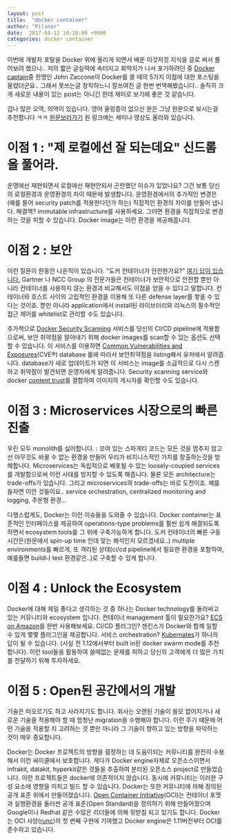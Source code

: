 ```yaml
---
layout: post
title:  "docker container"
author: "Pilsner"
date:  2017-04-12 10:18:00 +0900
categories: docker container 
---
```



이번에 개발자 포탈을 Docker 위에 올리게 되면서 배운 이것저것 지식을 글로 써서 풀어보려 했으나.. 저의 짧은 글실력에 속터지고 화딱지가 나서 포기하려던 중 [Docker captain](https://www.docker.com/community/docker-captains)중 한명인 John Zaccone이 Docker를 쓸 때의 5가지 이점에 대한 포스팅을 올렸더군요.. 그래서 못쓰는글 창작하느니 잘쓰여진 글 한번 번역해봤습니다.. 솔직히 크게 새로운 내용이 있는 post는 아니긴 한데 재미로 보기에 좋은 것 같습니다. 


겁나 많은 오역, 의역이 있습니다. 영어 울렁증이 없으신 분은 그냥 원문으로 보시는걸 추천합니다 ㅋㅋ 
[원문보러가기](http://www.johnzaccone.io/top-5-benefits-of-docker/) 
원 링크에는 세미나 영상도 올라와 있습니다. 

# 이점 1 : "제 로컬에선 잘 되는데요" 신드롬을 풀어라.
운영에선 재현되면서 로컬에선 재현안되서 곤란했던 이슈가 있었나요? 그건 보통 당신의 로컬환경과 운영환경의 차이 때문에 발생합니다. 운영환경에서의 추가적인 변경은 (예를 들어 security patch를 적용한다던가 하는) 직접적인 환경의 차이를 만들어 냅니다. 해결책? immutable infrastructure를 사용하세요. 그러면 환경을 직접적으로 변경하는 것을 피할 수 있습니다. Docker image는 이런 환경을 제공해줍니다. 

# 이점 2 : 보안
이런 질문이 한동안 나온적이 있습니다. "도커 컨테이너가 안전한가요?" [여기 답이 있습니다.](https://blog.docker.com/2016/08/software-security-docker-containers/) Gartner 나 NCC Group 의 전문가들은 컨테이너가 보안적으로 안전할 뿐만 아니라 컨테이너를 사용하지 않는 환경과 비교해서도 이점을 얻을 수 있다고 말합니다. 컨테이너와 호스트 사이의 고립적인 환경을 이용해 또 다른 defense layer를 쌓을 수 있다는 것이죠. 뿐만 아니라 application에서 install된 라이브러리와 리눅스의 필수적인 접근 제어를 whitelist로 관리할 수도 있습니다. 

추가적으로 [Docker Security Scanning](https://docs.docker.com/docker-cloud/builds/image-scan/) 서비스를 당신의 CI/CD pipeline에 적용함으로써, 보안 취약점을 알아내기 위해 docker images를 scan할 수 있는 옵션도 선택할 수 있습니다. 이 서비스를 이용하면 [Common Vulnerabilities and Exposures](https://cve.mitre.org/)(CVE®) database 룰에 따라서 보안취약점을 listing해서 유저에서 알려줍니다. database가 새로 업데이트가 되면 이 서비스는 image를 소급적으로 다시 스캔하고 취약점이 발견되면 운영자에게 알려줍니다. Security scanning service와 docker [content trust](https://docs.docker.com/engine/security/trust/content_trust/)를 결합하여 이미지의 게시자를 확인할 수도 있습니다. 

# 이점 3 : Microservices 시장으로의 빠른 진출
우린 모두 monolith를 싫어합니다. : 꼬여 있는 스파게티 코드는 모든 것을 멈추지 않고선 아무것도 바꿀 수 없는 환경을 만들어 우리가 비지니스적인 가치를 창출하는것을 방해합니다. Microservices는 독립적으로 배포될 수 있는 loosely-coupled services를 개발함으로써 이런 사태를 방지할 수 있도록 해줍니다. 물론 모든 architecture는 trade-offs가 있습니다. 그리고 microservices의 trade-offs는 바로 도전이죠. 예를 들자면 이런 것들이요..  service orchestration, centralized monitoring and logging, 주문형 환경...

다행스럽게도, Docker는 이런 이슈들을 도와줄 수 있습니다. Docker container는 표준적인 인터페이스를 제공하여 operations-type problems를 훨씬 쉽게 해결되도록 하면서 ecosystem tools를 그 위에 구축가능하게 합니다. 도커 컨테이너의 빠른 구동 시간은(원문에서 spin-up time 인데 맞는 해석인지 모르겠네요..) multiple environments를 빠르게, 또 격리된 상태(ci/cd pipeline에서 필요한 환경을 포함하여, 예를들면 build나 test 환경같은..)로 구축할 수 있게 합니다. 

# 이점 4 : Unlock the Ecosystem
Docker에 대해 제일 좋다고 생각하는 것 중 하나는 Docker technology를 둘러싸고 있는 커뮤니티와  ecosystem 입니다. 컨테이너 management 툴이 필요한가요? [ECS on Amazon](https://aws.amazon.com/ko/ecs/?sc_channel=PS&sc_campaign=acquisition_US&sc_publisher=google&sc_medium=ecs_b&sc_content=ecs_general_bmm&sc_detail=%2Bamazon%20%2Becs&sc_category=ecs&sc_segment=145512007429&sc_matchtype=b&sc_country=US&s_kwcid=AL!4422!3!145512007429!b!!g!!%2Bamazon%20%2Becs&ef_id=VpUrmAAABaDM4QNM:20161206184559:s)를 한번 사용해보세요. CI/CD 플러그인? 젠킨스가 Docker와 함께 일할 수 있게 몇몇 플러그인을 제공합니다. 서비스 orchestration? [Kubernates](http://kubernetes.io/)가 하나의 답이 될 수 있습니다. (사실 전 1.12에서부터 built in된 docker swarm mode를 추천합니다). 이런 tool들을 활용하여 쓸떼없는 문제를 피하고 당신의 고객에게 더 많은 가치를 전달하기 위해 투자하세요. 

# 이점 5 : Open된 공간에서의 개발
기술은 떠오르기도 하고 사라지기도 합니다. 회사는 오랜된 기술이 쓸모 없어지거나 새로운 기술을 적용해야 할 때 엄청난 migration을 수행해야 합니다. 이런 주기 때문에 어떤 기술을 적용할 지 고려하는 것 뿐만 아니라 그 기술이 향하고 있는 방향을 파악하는 것이 매우 중요합니다.

Docker는 Docker 프로젝트의 방향을 결정하는 데 도움이되는 커뮤니티를 완전히 수용해서 이런 싸이클에서 보호합니다. 게다가 Docker engine자체로 오픈소스이면서 infrakit, datakit, hyperkit같은 것들을 추출하여 분리된 오픈소스 project로 만들었습니다. 이런 프로젝트들은 docker에 의존적이지 않습니다. 동시에 커뮤니티는 이러한 구성 요소에 영향을 미치고 빌드 할 수 있습니다. Docker는 또한 커뮤니티에 의해 정의된 공개 표준 위에서 만들어졌습니다. [Open Container Initiative](https://www.opencontainers.org/)(OCI)는 컨테이너 포맷과 실행환경을 둘러싼 공개 표준(Open Standard)을 정의하기 위해 만들어졌으며 Google이나 Redhat 같은 수많은 리더들에 의해 뒷받침 되고 있기도 합니다. Docker는 OCI 사양([runc](https://runc.io/))의 첫 번째 구현에 기여했고 Docker engine은 1.11버전부터 OCI를 준수하고 있습니다.

